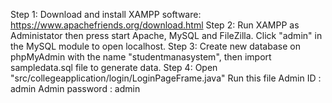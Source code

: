 Step 1:
Download and install XAMPP software: https://www.apachefriends.org/download.html
Step 2:
Run XAMPP as Administator then press start Apache, MySQL and FileZilla. Click "admin" in the MySQL module to open localhost.
Step 3:
Create new database on phpMyAdmin with the name "studentmanasystem", then import sampledata.sql file to generate data.
Step 4:
Open "src/collegeapplication/login/LoginPageFrame.java" Run this file
Admin ID : admin
Admin password : admin

